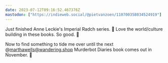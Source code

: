 ```yaml
---
date: 2023-07-12T09:16:52.467376Z
mastodon: ["https://indieweb.social/@pietvanzoen/110700358034524919"]
---
```

Just finished Anne Leckie's Imperial Radch series. 🫶 Love the world/culture building in these books. So good. 🧤

Now to find something to tide me over until the next @marthawells@wandering.shop Murderbot Diaries book comes out in November. 🤖
